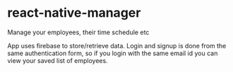 # react-native-manager
Manage your employees, their time schedule etc

App uses firebase to store/retrieve data. Login and signup is done from the same authentication form, so if you login with the same email id
you can view your saved list of employees.
